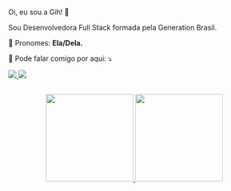 ### 
  Oi, eu sou a Gih! 👋 

Sou Desenvolvedora Full Stack formada pela Generation Brasil.

<p align="left">
  🦄 Pronomes: <strong>Ela/Dela.</strong>
</p>

<p align="left">
  💌 Pode falar comigo por aqui: ⤵️
</p>

<p align="left">
  
  <a href="https://www.linkedin.com/in/giovanna-gon%C3%A7alves-090023224/" alt="Linkedin">
    <img src="https://img.shields.io/badge/-Linkedin-1c1424?style=for-the-badge&logo=Linkedin&logoColor=FF79C6&link=https://www.linkedin.com/in/giovanna-gon%C3%A7alves-090023224/"/>
  </a>
  
  <a href="mailto:geoo.vanna2305@gmail.com" alt="Email">
    <img src="https://img.shields.io/badge/-Gmail-1c1424?style=for-the-badge&logo=gmail&logoColor=FF79C6"/>
  </a>
</p>

##
<div align="center">
  <a href="https://github.com/GiovanaGS">
  <img height="175em" src="https://github-readme-stats.vercel.app/api/top-langs/?username=GiovanaGS&layout=compact&langs_count=7&theme=omni"/>
  <img height="175em" src="https://github-readme-stats.vercel.app/api?username=GiovanaGS&show_icons=true&theme=omni&include_all_commits=true&count_private=true"/>
</div>
  

